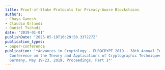 ```yaml
---
title: Proof-of-Stake Protocols for Privacy-Aware Blockchains
authors:
- Chaya Ganesh
- Claudio Orlandi
- Daniel Tschudi
date: '2019-01-01'
publishDate: '2025-05-18T16:29:50.337227Z'
publication_types:
- paper-conference
publication: '*Advances in Cryptology - EUROCRYPT 2019 - 38th Annual International
  Conference on the Theory and Applications of Cryptographic Techniques, Darmstadt,
  Germany, May 19-23, 2019, Proceedings, Part I*'
---
```

